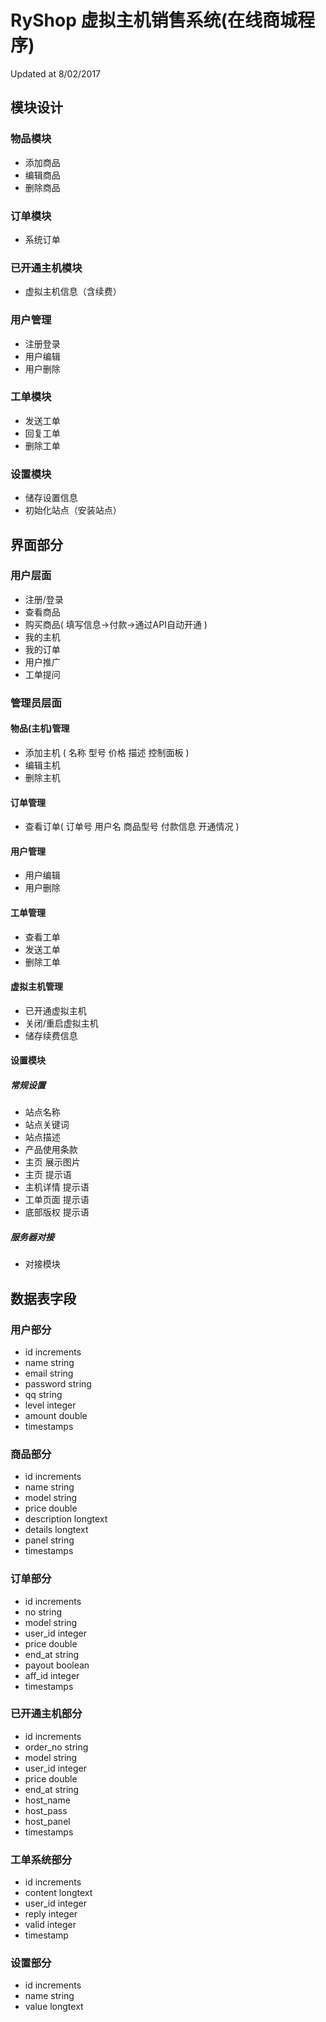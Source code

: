 # RyShop 虚拟主机销售系统(在线商城程序)
Updated at 8/02/2017

## 模块设计
### 物品模块
- 添加商品
- 编辑商品
- 删除商品

### 订单模块
- 系统订单

### 已开通主机模块
- 虚拟主机信息（含续费）

### 用户管理
- 注册登录
- 用户编辑
- 用户删除

### 工单模块
- 发送工单
- 回复工单
- 删除工单

### 设置模块
- 储存设置信息
- 初始化站点（安装站点）


## 界面部分
### 用户层面
- 注册/登录
- 查看商品
- 购买商品( 填写信息->付款->通过API自动开通 )
- 我的主机
- 我的订单
- 用户推广
- 工单提问

### 管理员层面
#### 物品(主机)管理
- 添加主机 ( 名称 型号 价格 描述 控制面板 )
- 编辑主机
- 删除主机

#### 订单管理
- 查看订单( 订单号 用户名 商品型号 付款信息 开通情况 )

#### 用户管理
- 用户编辑
- 用户删除

#### 工单管理
- 查看工单
- 发送工单
- 删除工单

#### 虚拟主机管理
- 已开通虚拟主机
- 关闭/重启虚拟主机
- 储存续费信息

#### 设置模块
##### 常规设置
- 站点名称
- 站点关键词
- 站点描述
- 产品使用条款
- 主页 展示图片
- 主页 提示语
- 主机详情 提示语
- 工单页面 提示语
- 底部版权 提示语
##### 服务器对接
- 对接模块

## 数据表字段
### 用户部分
- id increments
- name string
- email string
- password string
- qq string
- level integer
- amount double
- timestamps

### 商品部分
- id increments
- name string
- model string
- price double
- description longtext
- details longtext
- panel string
- timestamps

### 订单部分
- id increments
- no string
- model string
- user_id integer
- price double
- end_at string
- payout boolean
- aff_id integer
- timestamps

### 已开通主机部分
- id increments
- order_no string
- model string
- user_id integer
- price double
- end_at string
- host_name
- host_pass
- host_panel
- timestamps

### 工单系统部分
- id increments
- content longtext
- user_id integer
- reply integer
- valid integer
- timestamp

### 设置部分
- id increments
- name string
- value longtext